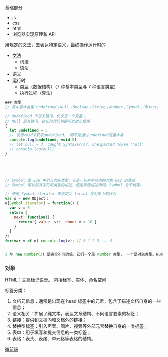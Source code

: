<!-- 重学前端js -->

基础部分

- js
- css
- html
- 浏览器实现原理和 API

用规定的文法，去表达特定语义，最终操作运行时的

- 文法
  - 词法
  - 语法
- 语义
- 运行时
  - 类型（数据结构）（7 种基本类型与 7 种语言类型）
  - 执行过程（算法）

```js
### 类型
// 其中基本类型 Undefined；Null；Boolean；String；Number；Symbol；Object。

// Undefined 不是关键词，仅仅是一个变量；
// Null 是关键词，在任何代码块都可以放心使用
{
  let undefined = 3
  // 使用void来获取undefined， 而不是通过undefined变量本身
  console.log(undefined, void 0)
  // let null = 3  caught SyntaxError: Unexpected token 'null'
  // console.log(null)
}





// Symbol 是 ES6 中引入的新类型，它是一切非字符串的对象 key 的集合
// Symbol 可以具有字符串类型的描述，但是即使描述相同，Symbol 也不相等。

// 使用 Symbol.iterator 来自定义 for…of 在对象上的行为
var o = new Object；
o[Symbol.iterator] = function() {
  var v = 0
  return {
    next: function() {
      return { value: v++, done: v > 10 }            
    }        
  }            
};
for(var v of o) console.log(v); // 0 1 2 3 ... 9


3 与 new Number(3) 是完全不同的值，它们一个是 Number 类型， 一个是对象类型。Number、String 和 Boolean，三个构造器是两用的，当跟 new 搭配时，它们产生对象，当直接调用时，它们表示强制类型转换。Symbol 函数比较特殊，直接用 new 调用它会抛出错误，但它仍然是 Symbol 对象的构造器。
```
### 对象


HTML：文档标记语音。 包括标签、实体、命名空间

标签分类：

1. 文档元信息：通常是出现在 head 标签中的元素，包含了描述文档自身的一些信息；
2. 语义相关：扩展了纯文本，表达文章结构、不同语言要素的标签；
3. 链接：提供到文档内和文档外的链接；
4. 替换型标签：引入声音、图片、视频等外部元素替换自身的一类标签；
5. 表单：用于填写和提交信息的一类标签；
6. 表格：表头、表尾、单元格等表格的结构。

[微前端](https://microfrontends.cn/#%E7%A4%BA%E4%BE%8B)
